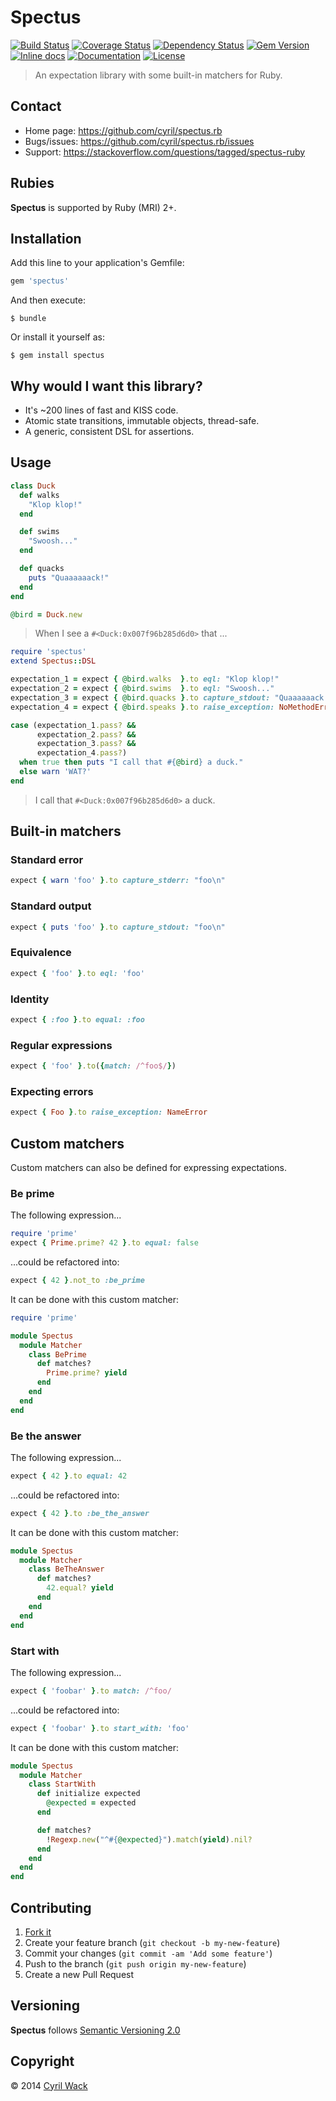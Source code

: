 # Spectus

[![Build Status](https://travis-ci.org/cyril/spectus.rb.svg?branch=master)](https://travis-ci.org/cyril/spectus.rb)
[![Coverage Status](http://img.shields.io/coveralls/cyril/spectus.rb.svg?branch=master)](https://coveralls.io/r/cyril/spectus.rb)
[![Dependency Status](https://gemnasium.com/cyril/spectus.rb.svg)](https://gemnasium.com/cyril/spectus.rb)
[![Gem Version](http://img.shields.io/gem/v/spectus.svg)](https://rubygems.org/gems/spectus)
[![Inline docs](http://inch-ci.org/github/cyril/spectus.rb.svg)](http://inch-ci.org/github/cyril/spectus.rb)
[![Documentation](http://img.shields.io/:yard-docs-38c800.svg)](http://rubydoc.info/gems/spectus/frames)
[![License](http://img.shields.io/:license-MIT-38c800.svg)](http://cyril.mit-license.org/)

> An expectation library with some built-in matchers for Ruby.

## Contact

* Home page: https://github.com/cyril/spectus.rb
* Bugs/issues: https://github.com/cyril/spectus.rb/issues
* Support: https://stackoverflow.com/questions/tagged/spectus-ruby

## Rubies

__Spectus__ is supported by Ruby (MRI) 2+.

## Installation

Add this line to your application's Gemfile:

```ruby
gem 'spectus'
```

And then execute:

```shell
$ bundle
```

Or install it yourself as:

```shell
$ gem install spectus
```

## Why would I want this library?

* It's ~200 lines of fast and KISS code.
* Atomic state transitions, immutable objects, thread-safe.
* A generic, consistent DSL for assertions.

## Usage

```ruby
class Duck
  def walks
    "Klop klop!"
  end

  def swims
    "Swoosh..."
  end

  def quacks
    puts "Quaaaaaack!"
  end
end

@bird = Duck.new
```

> When I see a `#<Duck:0x007f96b285d6d0>` that ...

```ruby
require 'spectus'
extend Spectus::DSL

expectation_1 = expect { @bird.walks  }.to eql: "Klop klop!"
expectation_2 = expect { @bird.swims  }.to eql: "Swoosh..."
expectation_3 = expect { @bird.quacks }.to capture_stdout: "Quaaaaaack!\n"
expectation_4 = expect { @bird.speaks }.to raise_exception: NoMethodError

case (expectation_1.pass? &&
      expectation_2.pass? &&
      expectation_3.pass? &&
      expectation_4.pass?)
  when true then puts "I call that #{@bird} a duck."
  else warn 'WAT?'
end
```

> I call that `#<Duck:0x007f96b285d6d0>` a duck.

## Built-in matchers

### Standard error

```ruby
expect { warn 'foo' }.to capture_stderr: "foo\n"
```

### Standard output

```ruby
expect { puts 'foo' }.to capture_stdout: "foo\n"
```

### Equivalence

```ruby
expect { 'foo' }.to eql: 'foo'
```

### Identity

```ruby
expect { :foo }.to equal: :foo
```

### Regular expressions

```ruby
expect { 'foo' }.to({match: /^foo$/})
```

### Expecting errors

```ruby
expect { Foo }.to raise_exception: NameError
```

## Custom matchers

Custom matchers can also be defined for expressing expectations.

### Be prime

The following expression...

```ruby
require 'prime'
expect { Prime.prime? 42 }.to equal: false
```

...could be refactored into:

```ruby
expect { 42 }.not_to :be_prime
```

It can be done with this custom matcher:

```ruby
require 'prime'

module Spectus
  module Matcher
    class BePrime
      def matches?
        Prime.prime? yield
      end
    end
  end
end
```

### Be the answer

The following expression...

```ruby
expect { 42 }.to equal: 42
```

...could be refactored into:

```ruby
expect { 42 }.to :be_the_answer
```

It can be done with this custom matcher:

```ruby
module Spectus
  module Matcher
    class BeTheAnswer
      def matches?
        42.equal? yield
      end
    end
  end
end
```

### Start with

The following expression...

```ruby
expect { 'foobar' }.to match: /^foo/
```

...could be refactored into:

```ruby
expect { 'foobar' }.to start_with: 'foo'
```

It can be done with this custom matcher:

```ruby
module Spectus
  module Matcher
    class StartWith
      def initialize expected
        @expected = expected
      end

      def matches?
        !Regexp.new("^#{@expected}").match(yield).nil?
      end
    end
  end
end
```

## Contributing

1. [Fork it](https://github.com/cyril/spectus.rb/fork)
2. Create your feature branch (`git checkout -b my-new-feature`)
3. Commit your changes (`git commit -am 'Add some feature'`)
4. Push to the branch (`git push origin my-new-feature`)
5. Create a new Pull Request

## Versioning

__Spectus__ follows [Semantic Versioning 2.0](http://semver.org/)

## Copyright

&copy; 2014 [Cyril Wack](https://plus.google.com/+CyrilWack?rel=author)
